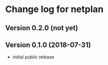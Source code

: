 # Change log for netplan

## Version 0.2.0 (not yet)

## Version 0.1.0 (2018-07-31)

- initial public release
